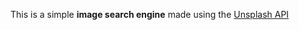 This is a simple **image search engine** made using the [Unsplash API](https://unsplash.com/developers)